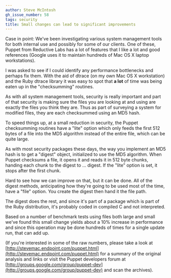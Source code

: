 ```yaml
---
author: Steve McIntosh
gh_issue_number: 58
tags: security
title: Small changes can lead to significant improvements
---
```


Case in point: We've been investigating various system management tools for both internal use and possibly for some of our clients. One of these, Puppet from Reductive Labs has a lot of features that I like a lot and good references (Google uses it to maintain hundreds of Mac OS X laptop workstations).

I was asked to see if I could identify any performance bottlenecks and perhaps fix them. With the aid of dtrace (on my own Mac OS X workstation) and the Ruby dtrace library it was easy to spot that **a lot** of time was being eaten up in the "checksumming" routines.

As with all system management tools, security is really important and part of that security is making sure the files you are looking at and using are exactly the files you think they are. Thus as part of surveying a system for modified files, they are each checksummed using an MD5 hash.

To speed things up, at a small reduction in security, the Puppet checksumming routines have a "lite" option which only feeds the first 512 bytes of a file into the MD5 algorithm instead of the entire file, which can be quite large.

As with most security packages these days, the way you implement an MD5 hash is to get a "digest" object, initialized to use the MD5 algorithm. When Puppet checksums a file, it opens it and reads it in 512 byte chunks, handing each chunk to the digest to ... digest.  If the "lite" option is set, it stops after the first chunk.

Hard to see how we can improve on that, but it can be done. All of the digest methods, anticipating how they're going to be used most of the time, have a "file" option. You create the digest then hand it the file path.

The digest does the rest, and since it's part of a package which is part of the Ruby distribution, it's probably coded in compiled C and not interpreted.

Based on a number of benchmark tests using files both large and small we've found this small change yields about a 10% increase in performance and since this operation may be done hundreds of times for a single update run, that can add up.

(If you're interested in some of the raw numbers, please take a look at [http://stevemac.endpoint.com/puppet.html](http://stevemac.endpoint.com/puppet.html) for a summary of the original analysis and links or visit the Puppet developers forum at [http://groups.google.com/group/puppet-dev](http://groups.google.com/group/puppet-dev) and scan the archives).
